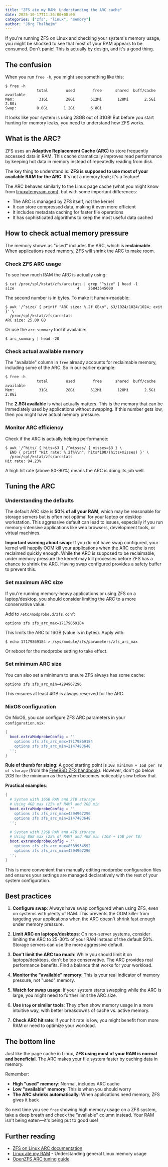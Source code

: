 ```yaml
---
title: "ZFS ate my RAM: Understanding the ARC cache"
date: 2025-10-17T11:36:00+00:00
categories: ["zfs", "linux", "memory"]
author: "Jörg Thalheim"
---
```


If you're running ZFS on Linux and checking your system's memory usage, you
might be shocked to see that most of your RAM appears to be consumed. Don't
panic! This is actually by design, and it's a good thing.

## The confusion

When you run `free -h`, you might see something like this:

```console
$ free -h
              total        used        free      shared  buff/cache   available
Mem:           31Gi        28Gi       512Mi       128Mi       2.5Gi       2.8Gi
Swap:         8.0Gi       1.2Gi       6.8Gi
```

It looks like your system is using 28GB out of 31GB! But before you start
hunting for memory leaks, you need to understand how ZFS works.

## What is the ARC?

ZFS uses an **Adaptive Replacement Cache (ARC)** to store frequently accessed
data in RAM. This cache dramatically improves read performance by keeping hot
data in memory instead of repeatedly reading from disk.

The key thing to understand is: **ZFS is supposed to use most of your available
RAM for the ARC**. It's not a memory leak; it's a feature!

The ARC behaves similarly to the Linux page cache (what you might know from
[linuxatemyram.com](https://www.linuxatemyram.com/)), but with some important
differences:

- The ARC is managed by ZFS itself, not the kernel
- It can store compressed data, making it even more efficient
- It includes metadata caching for faster file operations
- It has sophisticated algorithms to keep the most useful data cached

## How to check actual memory pressure

The memory shown as "used" includes the ARC, which is **reclaimable**. When
applications need memory, ZFS will shrink the ARC to make room.

### Check ZFS ARC usage

To see how much RAM the ARC is actually using:

```console
$ cat /proc/spl/kstat/zfs/arcstats | grep "^size" | head -1
size                            4    26843545600
```

The second number is in bytes. To make it human-readable:

```console
$ awk '/^size/ { printf "ARC size: %.2f GB\n", $3/1024/1024/1024; exit }' \
  /proc/spl/kstat/zfs/arcstats
ARC size: 25.00 GB
```

Or use the `arc_summary` tool if available:

```console
$ arc_summary | head -20
```

### Check actual available memory

The "available" column in `free` already accounts for reclaimable memory,
including some of the ARC. So in our earlier example:

```console
$ free -h
              total        used        free      shared  buff/cache   available
Mem:           31Gi        28Gi       512Mi       128Mi       2.5Gi       2.8Gi
```

The **2.8Gi available** is what actually matters. This is the memory that can be
immediately used by applications without swapping. If this number gets low, then
you might have actual memory pressure.

### Monitor ARC efficiency

Check if the ARC is actually helping performance:

```console
$ awk '/^hits/ { hits=$3 } /^misses/ { misses=$3 } \
  END { printf "Hit rate: %.2f%%\n", hits*100/(hits+misses) }' \
  /proc/spl/kstat/zfs/arcstats
Hit rate: 94.23%
```

A high hit rate (above 80-90%) means the ARC is doing its job well.

## Tuning the ARC

### Understanding the defaults

The default ARC size is **50% of all your RAM**, which may be reasonable for
storage servers but is often not optimal for your laptop or desktop workstation.
This aggressive default can lead to issues, especially if you run memory-intensive
applications like web browsers, development tools, or virtual machines.

**Important warning about swap**: If you do not have swap configured, your kernel
will happily OOM kill your applications when the ARC cache is not reclaimed
quickly enough. While the ARC is supposed to be reclaimable, under memory
pressure the kernel may kill processes before ZFS has a chance to shrink the ARC.
Having swap configured provides a safety buffer to prevent this.

### Set maximum ARC size

If you're running memory-heavy applications or using ZFS on a laptop/desktop, you
should consider limiting the ARC to a more conservative value.

Add to `/etc/modprobe.d/zfs.conf`:

```
options zfs zfs_arc_max=17179869184
```

This limits the ARC to 16GB (value is in bytes). Apply with:

```console
$ echo 17179869184 > /sys/module/zfs/parameters/zfs_arc_max
```

Or reboot for the modprobe setting to take effect.

### Set minimum ARC size

You can also set a minimum to ensure ZFS always has some cache:

```
options zfs zfs_arc_min=4294967296
```

This ensures at least 4GB is always reserved for the ARC.

### NixOS configuration

On NixOS, you can configure ZFS ARC parameters in your `configuration.nix`:

```nix
{
  boot.extraModprobeConfig = ''
    options zfs zfs_arc_max=17179869184
    options zfs zfs_arc_min=2147483648
  '';
}
```

**Rule of thumb for sizing**: A good starting point is `1GB minimum + 1GB per TB
of storage` (from the
[FreeBSD ZFS handbook](https://docs-archive.freebsd.org/doc/8.4-RELEASE/usr/share/doc/freebsd/en_US.ISO8859-1/books/handbook/filesystems-zfs.html)).
However, don't go below 2GB for the minimum as the system becomes noticeably slow
below that.

**Practical examples**:

```nix
{
  # System with 16GB RAM and 2TB storage
  # Using 4GB max (25% of RAM) and 2GB min
  boot.extraModprobeConfig = ''
    options zfs zfs_arc_max=4294967296
    options zfs zfs_arc_min=2147483648
  '';

  # System with 32GB RAM and 4TB storage
  # Using 8GB max (25% of RAM) and 4GB min (1GB + 1GB per TB)
  boot.extraModprobeConfig = ''
    options zfs zfs_arc_max=8589934592
    options zfs zfs_arc_min=4294967296
  '';
}
```

This is more convenient than manually editing modprobe configuration files and
ensures your settings are managed declaratively with the rest of your system
configuration.

## Best practices

1. **Configure swap**: Always have swap configured when using ZFS, even on
   systems with plenty of RAM. This prevents the OOM killer from targeting your
   applications when the ARC doesn't shrink fast enough under memory pressure.

2. **Limit ARC on laptops/desktops**: On non-server systems, consider limiting
   the ARC to 25-30% of your RAM instead of the default 50%. Storage servers can
   use the more aggressive default.

3. **Don't limit the ARC too much**: While you should limit it on
   laptops/desktops, don't be too conservative. The ARC provides real performance
   benefits. Find a balance that works for your workload.

4. **Monitor the "available" memory**: This is your real indicator of memory
   pressure, not "used" memory.

5. **Watch for swap usage**: If your system starts swapping while the ARC is
   large, you might need to further limit the ARC size.

6. **Use `htop` or similar tools**: They often show memory usage in a more
   intuitive way, with better breakdowns of cache vs. active memory.

7. **Check ARC hit rate**: If your hit rate is low, you might benefit from more
   RAM or need to optimize your workload.

## The bottom line

Just like the page cache in Linux, **ZFS using most of your RAM is normal and
beneficial**. The ARC makes your file system faster by caching data in memory.

Remember:

- **High "used" memory**: Normal, includes ARC cache
- **Low "available" memory**: This is when you should worry
- **The ARC shrinks automatically**: When applications need memory, ZFS gives it
  back

So next time you see `free` showing high memory usage on a ZFS system, take a
deep breath and check the "available" column instead. Your RAM isn't being
eaten—it's being put to good use!

## Further reading

- [ZFS on Linux ARC documentation](https://openzfs.github.io/openzfs-docs/Performance%20and%20Tuning/Module%20Parameters.html#arc)
- [Linux ate my RAM](https://www.linuxatemyram.com/) - Understanding general Linux memory usage
- [OpenZFS ARC tuning guide](https://wiki.freebsd.org/ZFSTuningGuide#ARC)
